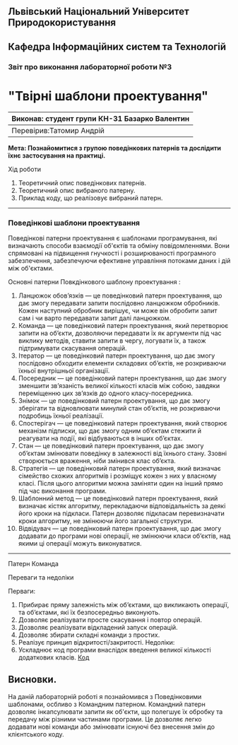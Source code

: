 ## Львівський Національний Університет Природокористування
## Кафедра Інформаційних систем та Технологій



### Звіт про виконання лабораторної роботи №3
# "Твірні шаблони проектування"



| Виконав: студент групи КН-31 Базарко Валентин |
|----------------------------------------------|
| Перевірив:Татомир Андрій            |




**Мета:
Познайомитися з групою поведінкових патернів та дослідити їхнє застосування на практиці.**


Хід роботи

1. Теоретичний опис поведінкових патернів.
2. Теоретичний опис вибраного патерну.
3. Приклад коду, що реалізовує вибраний патерн.
_____________________________
###  Поведінкові шаблони  проектування

Поведінкові патерни проектування є шаблонами програмування, які визначають способи взаємодії об'єктів та обміну повідомленнями. Вони спрямовані на підвищення гнучкості і розширюваності програмного забезпечення, забезпечуючи ефективне управління потоками даних і дій між об'єктами.

Основні патерни Повкдінкового шаблону проектування :

1. Ланцюжок обов’язків — це поведінковий патерн проектування, що дає змогу передавати запити послідовно ланцюжком обробників. Кожен наступний обробник вирішує, чи може він обробити запит сам і чи варто передавати запит далі ланцюжком.
2. Команда — це поведінковий патерн проектування, який перетворює запити на об’єкти, дозволяючи передавати їх як аргументи під час виклику методів, ставити запити в чергу, логувати їх, а також підтримувати скасування операцій.
3. Ітератор — це поведінковий патерн проектування, що дає змогу послідовно обходити елементи складових об’єктів, не розкриваючи їхньої внутрішньої організації.
4. Посередник — це поведінковий патерн проектування, що дає змогу зменшити зв’язаність великої кількості класів між собою, завдяки переміщенню цих зв’язків до одного класу-посередника.
5. Знімок — це поведінковий патерн проектування, що дає змогу зберігати та відновлювати минулий стан об’єктів, не розкриваючи подробиць їхньої реалізації.
6. Спостерігач — це поведінковий патерн проектування, який створює механізм підписки, що дає змогу одним об’єктам стежити й реагувати на події, які відбуваються в інших об’єктах.
7. Стан — це поведінковий патерн проектування, що дає змогу об’єктам змінювати поведінку в залежності від їхнього стану. Ззовні створюється враження, ніби змінився клас об’єкта.
8. Стратегія — це поведінковий патерн проектування, який визначає сімейство схожих алгоритмів і розміщує кожен з них у власному класі. Після цього алгоритми можна заміняти один на інший прямо під час виконання програми.
9. Шаблонний метод — це поведінковий патерн проектування, який визначає кістяк алгоритму, перекладаючи відповідальність за деякі його кроки на підкласи. Патерн дозволяє підкласам перевизначати кроки алгоритму, не змінюючи його загальної структури.
10. Відвідувач — це поведінковий патерн проектування, що дає змогу додавати до програми нові операції, не змінюючи класи об’єктів, над якими ці операції можуть виконуватися.
_______________________________

 Патерн Команда

Переваги та недоліки

Перваги:
1. Прибирає пряму залежність між об’єктами, що викликають операції, та об’єктами, які їх безпосередньо виконують.
2. Дозволяє реалізувати просте скасування і повтор операцій.
3. Дозволяє реалізувати відкладений запуск операцій.
4. Дозволяє збирати складні команди з простих.
5. Реалізує принцип відкритості/закритості.
Недоліки:
1.  Ускладнює код програми внаслідок введення великої кількості додаткових класів.
[Код](lab3.py)
## Висновки. 

На даній лабораторній роботі я познайомився з Поведінковими шаблонами, осбливо з Командним патерном. Командний патерн дозволяє інкапсулювати запити як об'єкти, що полегшує їх обробку та передачу між різними частинами програми. Це дозволяє легко додавати нові команди або змінювати існуючі без внесення змін до клієнтського коду.
